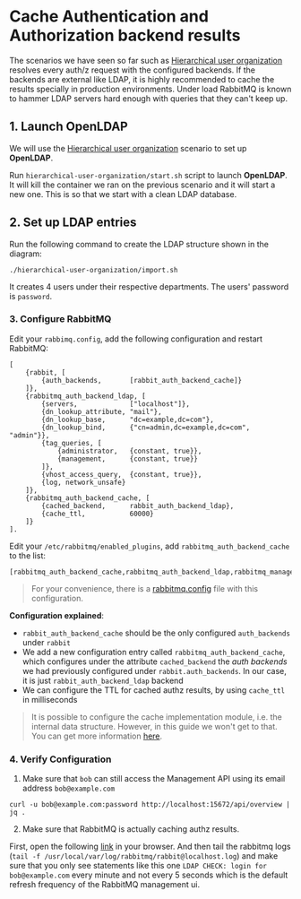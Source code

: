 # Cache Authentication and Authorization backend results

The scenarios we have seen so far such as [Hierarchical user organization](../hierarchical-user-organization/README.md) resolves every auth/z request with the configured backends. If the backends are external like LDAP, it is highly recommended to cache the results specially in production environments. Under load RabbitMQ is known to hammer LDAP servers hard enough with queries that they can't keep up.

## 1. Launch OpenLDAP

We will use the [Hierarchical user organization](../hierarchical-user-organization/README.md) scenario to set up **OpenLDAP**.

Run `hierarchical-user-organization/start.sh` script to launch **OpenLDAP**. It will kill the container we ran on the previous scenario and it will start a new one. This is so that we start with a clean LDAP database.

## 2. Set up LDAP entries

Run the following command to create the LDAP structure shown in the diagram:

```
./hierarchical-user-organization/import.sh
```

It creates 4 users under their respective departments. The users' password is `password`.

### 3. Configure RabbitMQ

Edit your `rabbimq.config`, add the following configuration and restart RabbitMQ:
```
[
    {rabbit, [
        {auth_backends,       [rabbit_auth_backend_cache]}
    ]},
    {rabbitmq_auth_backend_ldap, [
        {servers,             ["localhost"]},
        {dn_lookup_attribute, "mail"},
        {dn_lookup_base,      "dc=example,dc=com"},
        {dn_lookup_bind,      {"cn=admin,dc=example,dc=com", "admin"}},
        {tag_queries, [
            {administrator,   {constant, true}},
            {management,      {constant, true}}
        ]},
        {vhost_access_query,  {constant, true}},
        {log, network_unsafe}
    ]},
    {rabbitmq_auth_backend_cache, [
        {cached_backend,      rabbit_auth_backend_ldap},
        {cache_ttl,           60000}
    ]}
].
```

Edit your `/etc/rabbitmq/enabled_plugins`, add `rabbitmq_auth_backend_cache` to the list:
```
[rabbitmq_auth_backend_cache,rabbitmq_auth_backend_ldap,rabbitmq_management,rabbitmq_management_agent].
```

> For your convenience, there is a [rabbitmq.config](rabbitmq.config) file with this configuration.

**Configuration explained**:
- `rabbit_auth_backend_cache` should be the only configured `auth_backends` under `rabbit`
- We add a new configuration entry called `rabbitmq_auth_backend_cache`, which configures under the attribute `cached_backend` the *auth backends* we had previously configured under `rabbit.auth_backends`. In our case, it is just `rabbit_auth_backend_ldap` backend
- We can configure the TTL for cached authz results, by using `cache_ttl` in milliseconds

> It is possible to configure the cache implementation module, i.e. the internal data structure. However, in this guide we won't get to that. You can get more information [here](https://github.com/rabbitmq/rabbitmq-auth-backend-cache#cache-configuration).


### 4. Verify Configuration

1. Make sure that `bob` can still access the Management API using its email address `bob@example.com`
  ```
  curl -u bob@example.com:password http://localhost:15672/api/overview | jq .
  ```
2. Make sure that RabbitMQ is actually caching authz results.

  First, open the following [link](http://localhost:15672/#/login/bob%40example.com/password) in your browser. And then tail the rabbitmq logs (`tail -f /usr/local/var/log/rabbitmq/rabbit@localhost.log`) and make sure that you only see statements like this one `LDAP CHECK: login for bob@example.com` every minute and not every 5 seconds which is the default refresh frequency of the RabbitMQ management ui.  
